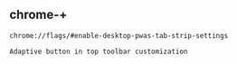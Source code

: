 ## chrome-+


```
chrome://flags/#enable-desktop-pwas-tab-strip-settings
```
```
Adaptive button in top toolbar customization
```

